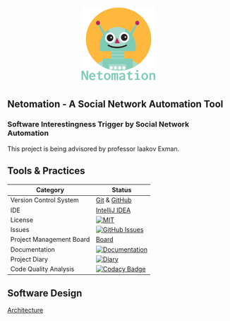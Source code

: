 <p align="center">
  <img src ="https://github.com/Netomation/Netomation/blob/master/res/Netomation%20Logo.png?raw=true" height="175px" width="170px"/>
</p>

## Netomation - A Social Network Automation Tool
### Software Interestingness Trigger by Social Network Automation

This project is being advisored by professor Iaakov Exman.


## Tools & Practices

|Category|Status|
|---|---|
| Version Control System| [Git](https://git-scm.com/) & [GitHub](https://github.com/) |
| IDE | [IntelliJ IDEA](https://www.jetbrains.com/idea/) |
| License | [![MIT](https://badges.frapsoft.com/os/mit/mit.svg?v=102)](https://github.com/ellerbrock/open-source-badge/) |
| Issues | [![GitHub Issues](https://img.shields.io/github/issues/Netomation/Netomation.svg)](https://github.com/Netomation/Netomation/issues) |
| Project Management Board| [Board](https://github.com/Netomation/Netomation/projects/1) |
| Documentation | [![Documentation](http://inch-ci.org/github/Netomation/Netomation.svg)](https://github.com/Netomation/Netomation/wiki/Documentation) |
| Project Diary | [![Diary](http://inch-ci.org/github/Netomation/Netomation.svg)](https://github.com/Netomation/Netomation/wiki/Diary) |
| Code Quality Analysis | [![Codacy Badge](https://api.codacy.com/project/badge/Grade/b8dd781c20654763b9faaa5ac1b9b93f)](https://www.codacy.com/app/Netomation/Netomation?utm_source=github.com&amp;utm_medium=referral&amp;utm_content=Netomation/Netomation&amp;utm_campaign=Badge_Grade) |


## Software Design

[Architecture](https://github.com/Netomation/Netomation/blob/master/res/Netomation_Architecture.png?raw=true)
